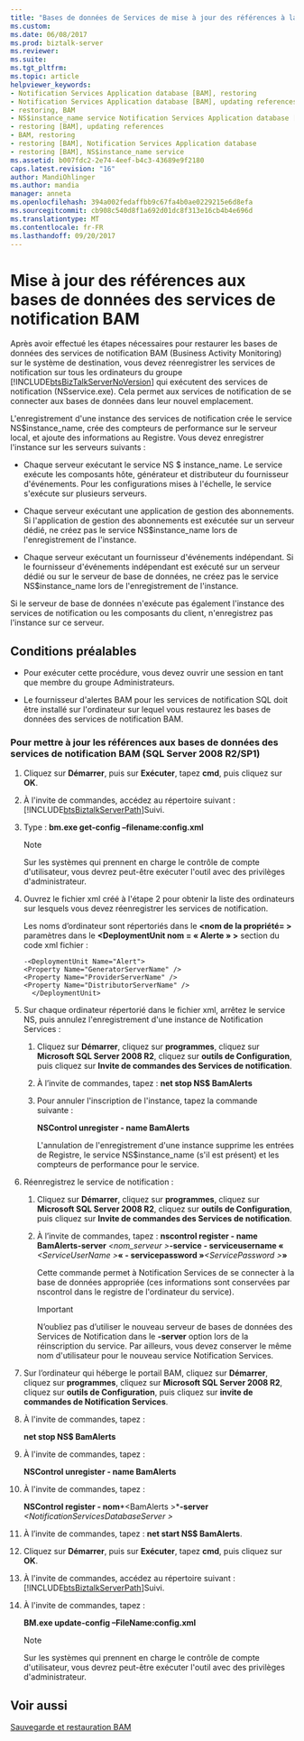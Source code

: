 ```yaml
---
title: "Bases de données de Services de mise à jour des références à la Notification BAM | Documents Microsoft"
ms.custom: 
ms.date: 06/08/2017
ms.prod: biztalk-server
ms.reviewer: 
ms.suite: 
ms.tgt_pltfrm: 
ms.topic: article
helpviewer_keywords:
- Notification Services Application database [BAM], restoring
- Notification Services Application database [BAM], updating references
- restoring, BAM
- NS$instance_name service Notification Services Application database [BAM], NS$instance_name service
- restoring [BAM], updating references
- BAM, restoring
- restoring [BAM], Notification Services Application database
- restoring [BAM], NS$instance_name service
ms.assetid: b007fdc2-2e74-4eef-b4c3-43689e9f2180
caps.latest.revision: "16"
author: MandiOhlinger
ms.author: mandia
manager: anneta
ms.openlocfilehash: 394a002fedaffbb9c67fa4b0ae0229215e6d8efa
ms.sourcegitcommit: cb908c540d8f1a692d01dc8f313e16cb4b4e696d
ms.translationtype: MT
ms.contentlocale: fr-FR
ms.lasthandoff: 09/20/2017
---
```

# <a name="how-to-update-references-to-the-bam-notification-services-databases"></a>Mise à jour des références aux bases de données des services de notification BAM
Après avoir effectué les étapes nécessaires pour restaurer les bases de données des services de notification BAM (Business Activity Monitoring) sur le système de destination, vous devez réenregistrer les services de notification sur tous les ordinateurs du groupe [!INCLUDE[btsBizTalkServerNoVersion](../includes/btsbiztalkservernoversion-md.md)] qui exécutent des services de notification (NSservice.exe). Cela permet aux services de notification de se connecter aux bases de données dans leur nouvel emplacement.  
  
 L'enregistrement d'une instance des services de notification crée le service NS$instance_name, crée des compteurs de performance sur le serveur local, et ajoute des informations au Registre. Vous devez enregistrer l'instance sur les serveurs suivants :  
  
-   Chaque serveur exécutant le service NS $ instance_name. Le service exécute les composants hôte, générateur et distributeur du fournisseur d'événements. Pour les configurations mises à l'échelle, le service s'exécute sur plusieurs serveurs.  
  
-   Chaque serveur exécutant une application de gestion des abonnements. Si l'application de gestion des abonnements est exécutée sur un serveur dédié, ne créez pas le service NS$instance_name lors de l'enregistrement de l'instance.  
  
-   Chaque serveur exécutant un fournisseur d'événements indépendant. Si le fournisseur d'événements indépendant est exécuté sur un serveur dédié ou sur le serveur de base de données, ne créez pas le service NS$instance_name lors de l'enregistrement de l'instance.  
  
 Si le serveur de base de données n'exécute pas également l'instance des services de notification ou les composants du client, n'enregistrez pas l'instance sur ce serveur.  
  
## <a name="prerequisites"></a>Conditions préalables  
  
-   Pour exécuter cette procédure, vous devez ouvrir une session en tant que membre du groupe Administrateurs.  
  
-   Le fournisseur d'alertes BAM pour les services de notification SQL doit être installé sur l'ordinateur sur lequel vous restaurez les bases de données des services de notification BAM.  
  
### <a name="to-update-references-to-the-bam-notification-services-databases-sql-server-2008-r2sp1"></a>Pour mettre à jour les références aux bases de données des services de notification BAM (SQL Server 2008 R2/SP1)  
  
1.  Cliquez sur **Démarrer**, puis sur **Exécuter**, tapez **cmd**, puis cliquez sur **OK**.  
  
2.  À l'invite de commandes, accédez au répertoire suivant : [!INCLUDE[btsBiztalkServerPath](../includes/btsbiztalkserverpath-md.md)]Suivi.  
  
3.  Type : **bm.exe get-config –filename:config.xml**  
  
    > [!NOTE]
    >  Sur les systèmes qui prennent en charge le contrôle de compte d'utilisateur, vous devrez peut-être exécuter l'outil avec des privilèges d'administrateur.  
  
4.  Ouvrez le fichier xml créé à l'étape 2 pour obtenir la liste des ordinateurs sur lesquels vous devez réenregistrer les services de notification.  
  
     Les noms d’ordinateur sont répertoriés dans le  **\<nom de la propriété\= >**  paramètres dans le  **\<DeploymentUnit nom = « Alerte » >** section du code xml fichier :  
  
    ```  
    -<DeploymentUnit Name="Alert">  
    <Property Name="GeneratorServerName" />  
    <Property Name="ProviderServerName" />  
    <Property Name="DistributorServerName" />  
      </DeploymentUnit>  
    ```  
  
5.  Sur chaque ordinateur répertorié dans le fichier xml, arrêtez le service NS, puis annulez l'enregistrement d'une instance de Notification Services :  
  
    1.  Cliquez sur **Démarrer**, cliquez sur **programmes**, cliquez sur **Microsoft SQL Server 2008 R2**, cliquez sur **outils de Configuration**, puis cliquez sur **Invite de commandes des Services de notification**.  
  
    2.  À l’invite de commandes, tapez : **net stop NS$ BamAlerts**  
  
    3.  Pour annuler l'inscription de l'instance, tapez la commande suivante :  
  
         **NSControl unregister - name BamAlerts**  
  
         L'annulation de l'enregistrement d'une instance supprime les entrées de Registre, le service NS$instance_name (s'il est présent) et les compteurs de performance pour le service.  
  
6.  Réenregistrez le service de notification :  
  
    1.  Cliquez sur **Démarrer**, cliquez sur **programmes**, cliquez sur **Microsoft SQL Server 2008 R2**, cliquez sur **outils de Configuration**, puis cliquez sur **Invite de commandes des Services de notification**.  
  
    2.  À l’invite de commandes, tapez : **nscontrol register - name BamAlerts-server**  *\<nom_serveur >***-service - serviceusername «**  *\<ServiceUserName >***« - servicepassword »***\<ServicePassword >***»**  
  
         Cette commande permet à Notification Services de se connecter à la base de données appropriée (ces informations sont conservées par nscontrol dans le registre de l'ordinateur du service).  
  
        > [!IMPORTANT]
        >  N’oubliez pas d’utiliser le nouveau serveur de bases de données des Services de Notification dans le **-server** option lors de la réinscription du service. Par ailleurs, vous devez conserver le même nom d'utilisateur pour le nouveau service Notification Services.  
  
7.  Sur l’ordinateur qui héberge le portail BAM, cliquez sur **Démarrer**, cliquez sur **programmes**, cliquez sur **Microsoft SQL Server 2008 R2**, cliquez sur **outils de Configuration**, puis cliquez sur **invite de commandes de Notification Services**.  
  
8.  À l'invite de commandes, tapez :  
  
     **net stop NS$ BamAlerts**  
  
9. À l'invite de commandes, tapez :  
  
     **NSControl unregister - name BamAlerts**  
  
10. À l'invite de commandes, tapez :  
  
     **NSControl register - nom***\<BamAlerts >***-server**  *\<NotificationServicesDatabaseServer >*   
  
11. À l’invite de commandes, tapez : **net start NS$ BamAlerts**.  
  
12. Cliquez sur **Démarrer**, puis sur **Exécuter**, tapez **cmd**, puis cliquez sur **OK**.  
  
13. À l'invite de commandes, accédez au répertoire suivant : [!INCLUDE[btsBiztalkServerPath](../includes/btsbiztalkserverpath-md.md)]Suivi.  
  
14. À l'invite de commandes, tapez :  
  
     **BM.exe update-config –FileName:config.xml**  
  
    > [!NOTE]
    >  Sur les systèmes qui prennent en charge le contrôle de compte d'utilisateur, vous devrez peut-être exécuter l'outil avec des privilèges d'administrateur.  
  
## <a name="see-also"></a>Voir aussi  
 [Sauvegarde et restauration BAM](../core/backing-up-and-restoring-bam.md)